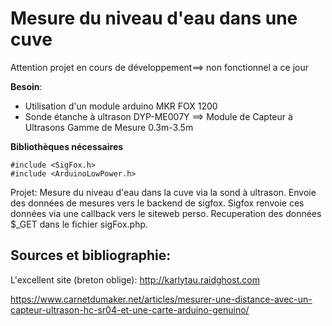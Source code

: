 # Mesure du niveau d'eau dans une cuve

Attention projet en cours de développement==> non fonctionnel a ce jour

**Besoin**:
- Utilisation d'un module arduino MKR FOX 1200 
- Sonde étanche à ultrason DYP-ME007Y ==> Module de Capteur à Ultrasons Gamme de Mesure 0.3m-3.5m

**Bibliothèques nécessaires**


```
#include <SigFox.h>
#include <ArduinoLowPower.h>
```

Projet: 
Mesure du niveau d'eau dans la cuve via la sond à ultrason.
Envoie des données de mesures vers le backend de sigfox.
Sigfox renvoie ces données via une callback vers le siteweb perso.
Recuperation des données $_GET dans le fichier sigFox.php.








## Sources et bibliographie:

L'excellent site (breton oblige):
http://karlytau.raidghost.com

https://www.carnetdumaker.net/articles/mesurer-une-distance-avec-un-capteur-ultrason-hc-sr04-et-une-carte-arduino-genuino/